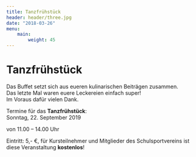 ```yaml
---
title: Tanzfrühstück
header: header/three.jpg
date: "2018-03-26"
menu:
    main:
        weight: 45
---
```


# Tanzfrühstück

Das Buffet setzt sich aus eueren kulinarischen Beiträgen zusammen.  
Das letzte Mal waren euere Leckereien einfach super!  
Im Voraus dafür vielen Dank.

Termine für das **Tanzfrühstück**:  
Sonntag, 22. September 2019

von 11.00 – 14.00 Uhr  

Eintritt: 5,- €, für Kursteilnehmer und Mitglieder des Schulsportvereins ist diese Veranstaltung **kostenlos**!  
